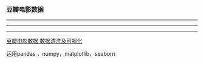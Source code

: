### 豆瓣电影数据
---
----
***
[豆瓣电影数据  数据清洗及可视化](https://zhuanlan.zhihu.com/p/75201294)

运用pandas ，numpy，matplotlib，seaborn
